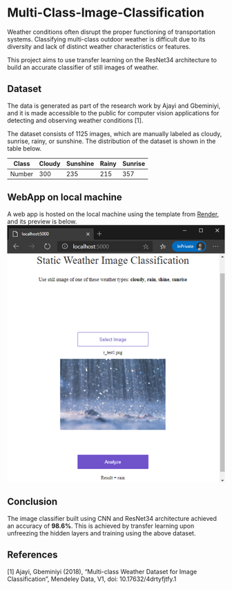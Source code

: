 # Multi-Class-Image-Classification

Weather conditions often disrupt the proper functioning of transportation systems. Classifying multi-class outdoor weather is difficult due to its diversity and lack of distinct weather characteristics or features. 

This project aims to use transfer learning on the ResNet34 architecture to build an accurate classifier of still images of weather.

## Dataset

The data is generated as part of the research work by Ajayi and Gbeminiyi, and it is made accessible to the public for computer vision applications for detecting and observing weather conditions [1].

The dataset consists of 1125 images, which are manually labeled as cloudy, sunrise, rainy, or sunshine. The distribution of the dataset is shown in the table below.

Class | Cloudy | Sunshine | Rainy | Sunrise
------|--------|----------|-------|--------
Number |  300 |  235 | 215 |  357

## WebApp on local machine

A web app is hosted on the local machine using the template from [Render](https://github.com/render-examples/fastai-v3), and its preview is below. 
![Preview of the web app hosted on the local machine](https://github.com/saidileep-knv/Multi-Class-Image-Classification/blob/master/test_images/WebApp.png?raw=true)

## Conclusion

The image classifier built using CNN and ResNet34 architecture achieved an accuracy of **98.6%**. This is achieved by transfer learning upon unfreezing the hidden layers and training using the above dataset.

## References
[1] Ajayi, Gbeminiyi (2018), “Multi-class Weather Dataset for Image Classification”, Mendeley Data, V1, doi: 10.17632/4drtyfjtfy.1
